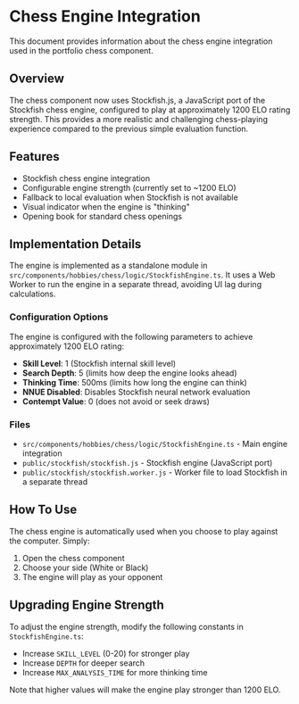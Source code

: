 # Chess Engine Integration

This document provides information about the chess engine integration used in the portfolio chess component.

## Overview

The chess component now uses Stockfish.js, a JavaScript port of the Stockfish chess engine, configured to play at approximately 1200 ELO rating strength. This provides a more realistic and challenging chess-playing experience compared to the previous simple evaluation function.

## Features

- Stockfish chess engine integration
- Configurable engine strength (currently set to ~1200 ELO)
- Fallback to local evaluation when Stockfish is not available
- Visual indicator when the engine is "thinking"
- Opening book for standard chess openings

## Implementation Details

The engine is implemented as a standalone module in `src/components/hobbies/chess/logic/StockfishEngine.ts`. It uses a Web Worker to run the engine in a separate thread, avoiding UI lag during calculations.

### Configuration Options

The engine is configured with the following parameters to achieve approximately 1200 ELO rating:

- **Skill Level**: 1 (Stockfish internal skill level)
- **Search Depth**: 5 (limits how deep the engine looks ahead)
- **Thinking Time**: 500ms (limits how long the engine can think)
- **NNUE Disabled**: Disables Stockfish neural network evaluation
- **Contempt Value**: 0 (does not avoid or seek draws)

### Files

- `src/components/hobbies/chess/logic/StockfishEngine.ts` - Main engine integration
- `public/stockfish/stockfish.js` - Stockfish engine (JavaScript port)
- `public/stockfish/stockfish.worker.js` - Worker file to load Stockfish in a separate thread

## How To Use

The chess engine is automatically used when you choose to play against the computer. Simply:

1. Open the chess component
2. Choose your side (White or Black)
3. The engine will play as your opponent

## Upgrading Engine Strength

To adjust the engine strength, modify the following constants in `StockfishEngine.ts`:

- Increase `SKILL_LEVEL` (0-20) for stronger play
- Increase `DEPTH` for deeper search
- Increase `MAX_ANALYSIS_TIME` for more thinking time

Note that higher values will make the engine play stronger than 1200 ELO. 